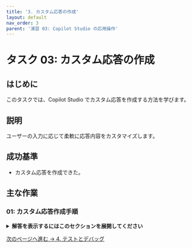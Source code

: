 ```yaml
---
title: '3. カスタム応答の作成'
layout: default
nav_order: 3
parent: '演習 03: Copilot Studio の応用操作'
---
```


# タスク 03: カスタム応答の作成

## はじめに

このタスクでは、Copilot Studio でカスタム応答を作成する方法を学びます。

## 説明

ユーザーの入力に応じて柔軟に応答内容をカスタマイズします。

## 成功基準

- カスタム応答を作成できた。

## 主な作業

### 01: カスタム応答作成手順

<details markdown="block">
  <summary><strong>解答を表示するにはこのセクションを展開してください</strong></summary>

1. カスタム応答ノードを追加し、条件に応じた応答を設定します。

</details>

[次のページへ進む → 4. テストとデバッグ](0304.md)
